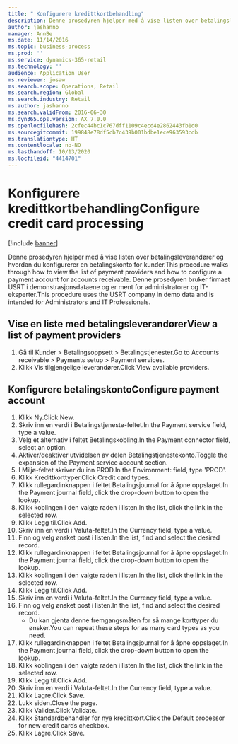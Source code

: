 ```yaml
---
title: " Konfigurere kredittkortbehandling"
description: Denne prosedyren hjelper med å vise listen over betalingsleverandører og hvordan du konfigurerer en betalingskonto for kunder.
author: jashanno
manager: AnnBe
ms.date: 11/14/2016
ms.topic: business-process
ms.prod: ''
ms.service: dynamics-365-retail
ms.technology: ''
audience: Application User
ms.reviewer: josaw
ms.search.scope: Operations, Retail
ms.search.region: Global
ms.search.industry: Retail
ms.author: jashanno
ms.search.validFrom: 2016-06-30
ms.dyn365.ops.version: AX 7.0.0
ms.openlocfilehash: 2cfec44bc1c767dff1109c4ecd4e2862443fb1d0
ms.sourcegitcommit: 199848e78df5cb7c439b001bdbe1ece963593cdb
ms.translationtype: HT
ms.contentlocale: nb-NO
ms.lasthandoff: 10/13/2020
ms.locfileid: "4414701"
---
```

# <a name="configure-credit-card-processing"></a><span data-ttu-id="076ef-103"> Konfigurere kredittkortbehandling</span><span class="sxs-lookup"><span data-stu-id="076ef-103">Configure credit card processing</span></span>

[!include [banner](../includes/banner.md)]

<span data-ttu-id="076ef-104">Denne prosedyren hjelper med å vise listen over betalingsleverandører og hvordan du konfigurerer en betalingskonto for kunder.</span><span class="sxs-lookup"><span data-stu-id="076ef-104">This procedure walks through how to view the list of payment providers and how to configure a payment account for accounts receivable.</span></span> <span data-ttu-id="076ef-105">Denne prosedyren bruker firmaet USRT i demonstrasjonsdataene og er ment for administratorer og IT-eksperter.</span><span class="sxs-lookup"><span data-stu-id="076ef-105">This procedure uses the USRT company in demo data and is intended for Administrators and IT Professionals.</span></span>


## <a name="view-a-list-of-payment-providers"></a><span data-ttu-id="076ef-106">Vise en liste med betalingsleverandører</span><span class="sxs-lookup"><span data-stu-id="076ef-106">View a list of payment providers</span></span>
1. <span data-ttu-id="076ef-107">Gå til Kunder > Betalingsoppsett > Betalingstjenester.</span><span class="sxs-lookup"><span data-stu-id="076ef-107">Go to Accounts receivable > Payments setup > Payment services.</span></span>
2. <span data-ttu-id="076ef-108">Klikk Vis tilgjengelige leverandører.</span><span class="sxs-lookup"><span data-stu-id="076ef-108">Click View available providers.</span></span>

## <a name="configure-payment-account"></a><span data-ttu-id="076ef-109">Konfigurere betalingskonto</span><span class="sxs-lookup"><span data-stu-id="076ef-109">Configure payment account</span></span>
1. <span data-ttu-id="076ef-110">Klikk Ny.</span><span class="sxs-lookup"><span data-stu-id="076ef-110">Click New.</span></span>
2. <span data-ttu-id="076ef-111">Skriv inn en verdi i Betalingstjeneste-feltet.</span><span class="sxs-lookup"><span data-stu-id="076ef-111">In the Payment service field, type a value.</span></span>
3. <span data-ttu-id="076ef-112">Velg et alternativ i feltet Betalingskobling.</span><span class="sxs-lookup"><span data-stu-id="076ef-112">In the Payment connector field, select an option.</span></span>
4. <span data-ttu-id="076ef-113">Aktiver/deaktiver utvidelsen av delen Betalingstjenestekonto.</span><span class="sxs-lookup"><span data-stu-id="076ef-113">Toggle the expansion of the Payment service account section.</span></span>
5. <span data-ttu-id="076ef-114">I Miljø-feltet skriver du inn PROD.</span><span class="sxs-lookup"><span data-stu-id="076ef-114">In the Environment: field, type 'PROD'.</span></span>
6. <span data-ttu-id="076ef-115">Klikk Kredittkorttyper.</span><span class="sxs-lookup"><span data-stu-id="076ef-115">Click Credit card types.</span></span>
7. <span data-ttu-id="076ef-116">Klikk rullegardinknappen i feltet Betalingsjournal for å åpne oppslaget.</span><span class="sxs-lookup"><span data-stu-id="076ef-116">In the Payment journal field, click the drop-down button to open the lookup.</span></span>
8. <span data-ttu-id="076ef-117">Klikk koblingen i den valgte raden i listen.</span><span class="sxs-lookup"><span data-stu-id="076ef-117">In the list, click the link in the selected row.</span></span>
9. <span data-ttu-id="076ef-118">Klikk Legg til.</span><span class="sxs-lookup"><span data-stu-id="076ef-118">Click Add.</span></span>
10. <span data-ttu-id="076ef-119">Skriv inn en verdi i Valuta-feltet.</span><span class="sxs-lookup"><span data-stu-id="076ef-119">In the Currency field, type a value.</span></span>
11. <span data-ttu-id="076ef-120">Finn og velg ønsket post i listen.</span><span class="sxs-lookup"><span data-stu-id="076ef-120">In the list, find and select the desired record.</span></span>
12. <span data-ttu-id="076ef-121">Klikk rullegardinknappen i feltet Betalingsjournal for å åpne oppslaget.</span><span class="sxs-lookup"><span data-stu-id="076ef-121">In the Payment journal field, click the drop-down button to open the lookup.</span></span>
13. <span data-ttu-id="076ef-122">Klikk koblingen i den valgte raden i listen.</span><span class="sxs-lookup"><span data-stu-id="076ef-122">In the list, click the link in the selected row.</span></span>
14. <span data-ttu-id="076ef-123">Klikk Legg til.</span><span class="sxs-lookup"><span data-stu-id="076ef-123">Click Add.</span></span>
15. <span data-ttu-id="076ef-124">Skriv inn en verdi i Valuta-feltet.</span><span class="sxs-lookup"><span data-stu-id="076ef-124">In the Currency field, type a value.</span></span>
16. <span data-ttu-id="076ef-125">Finn og velg ønsket post i listen.</span><span class="sxs-lookup"><span data-stu-id="076ef-125">In the list, find and select the desired record.</span></span>
    * <span data-ttu-id="076ef-126">Du kan gjenta denne fremgangsmåten for så mange korttyper du ønsker.</span><span class="sxs-lookup"><span data-stu-id="076ef-126">You can repeat these steps for as many card types as you need.</span></span>  
17. <span data-ttu-id="076ef-127">Klikk rullegardinknappen i feltet Betalingsjournal for å åpne oppslaget.</span><span class="sxs-lookup"><span data-stu-id="076ef-127">In the Payment journal field, click the drop-down button to open the lookup.</span></span>
18. <span data-ttu-id="076ef-128">Klikk koblingen i den valgte raden i listen.</span><span class="sxs-lookup"><span data-stu-id="076ef-128">In the list, click the link in the selected row.</span></span>
19. <span data-ttu-id="076ef-129">Klikk Legg til.</span><span class="sxs-lookup"><span data-stu-id="076ef-129">Click Add.</span></span>
20. <span data-ttu-id="076ef-130">Skriv inn en verdi i Valuta-feltet.</span><span class="sxs-lookup"><span data-stu-id="076ef-130">In the Currency field, type a value.</span></span>
21. <span data-ttu-id="076ef-131">Klikk Lagre.</span><span class="sxs-lookup"><span data-stu-id="076ef-131">Click Save.</span></span>
22. <span data-ttu-id="076ef-132">Lukk siden.</span><span class="sxs-lookup"><span data-stu-id="076ef-132">Close the page.</span></span>
23. <span data-ttu-id="076ef-133">Klikk Valider.</span><span class="sxs-lookup"><span data-stu-id="076ef-133">Click Validate.</span></span>
24. <span data-ttu-id="076ef-134">Klikk Standardbehandler for nye kredittkort.</span><span class="sxs-lookup"><span data-stu-id="076ef-134">Click the Default processor for new credit cards checkbox.</span></span>
25. <span data-ttu-id="076ef-135">Klikk Lagre.</span><span class="sxs-lookup"><span data-stu-id="076ef-135">Click Save.</span></span>

